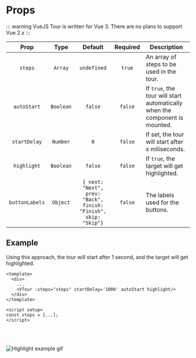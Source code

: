 # Props

::: warning
VueJS Tour is written for Vue 3. There are no plans to support Vue 2.x
:::

|      Prop      |   Type    |                            Default                             | Required | Description                                                                 |
|:--------------:|:---------:|:--------------------------------------------------------------:|:--------:|-----------------------------------------------------------------------------|
|    `steps`     |  `Array`  |                          `undefined`                           |  `true`  | An array of steps to be used in the tour.                                   |
|  `autoStart`   | `Boolean` |                            `false`                             | `false`  | If `true`, the tour will start automatically when the component is mounted. |
|  `startDelay`  | `Number`  |                              `0`                               | `false`  | If set, the tour will start after x miliseconds.                            |
|  `highlight`   | `Boolean` |                            `false`                             | `false`  | If `true`, the target will get highlighted.                                 |
| `buttonLabels` | `Object`  | `{ next: "Next", prev: "Back", finish: "Finish", skip: "Skip"}` | `false`  | The labels used for the buttons.                                            |

## Example

Using this approach, the tour will start after 1 second, and the target will get highlighted.

```vue{4}
<template>
  <div>
    ...
    <VTour :steps="steps" startDelay='1000' autoStart highlight/>
  </div>
</template>

<script setup>
const steps = [...];
</script>
```
<br>
<br>

![Highlight example gif](https://raw.githubusercontent.com/GlobalHive/vuejs-tour/master/highlight.gif)
